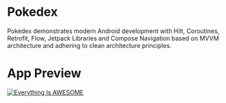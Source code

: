 # Pokedex 
Pokedex demonstrates modern Android development with Hilt, Coroutines, Retrofit, Flow, Jetpack Libraries and Compose Navigation based on MVVM architecture and adhering to clean architecture principles.
# App Preview
[![Everything Is AWESOME](https://imgur.com/a/rakI446)](https://youtu.be/lZ6in5X36Aw "Everything Is AWESOME")





